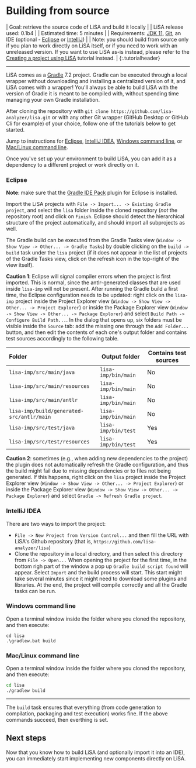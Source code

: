 # Building from source 

| <name>Goal:</name> retrieve the source code of LiSA and build it locally |
| <name>LiSA release used:</name> 0.1b4 |
| <name>Estimated time:</name> 5 minutes |
| <name>Requirements:</name> [JDK 11](https://www.oracle.com/it/java/technologies/javase/jdk11-archive-downloads.html), [Git](https://git-scm.com/downloads), an IDE (optional - [Eclipse](https://www.eclipse.org/downloads/) or [IntelliJ](https://www.jetbrains.com/idea/download/)) |
| <name>Note:</name> you should build from source only if you plan to work directly on LiSA itself, or if you need to work with an unreleased version. If you want to use LiSA as-is instead, please refer to the [Creating a project using LiSA](maven-dependency.md) tutorial instead. |
{:.tutorialheader}

----

LiSA comes as a [Gradle](https://gradle.org/) 7.2 project. Gradle can be executed through a local wrapper without downloading and installing a centralized version of it, and LiSA comes with a wrapper! You'll always be able to build LiSA with the version of Gradle it is meant to be compiled with, without spending time managing your own Gradle installation.

After cloning the repository with `git clone https://github.com/lisa-analyzer/lisa.git` or with any other Git wrapper (GitHub Desktop or GitHub Cli for example) of your choice, follow one of the tutorials below to get started. 

Jump to instructions for [Eclipse](#eclipse), [IntelliJ IDEA](#intellij-idea), [Windows command line](#windows-command-line), or [Mac/Linux command line](#maclinux-command-line).

Once you've set up your environment to build LiSA, you can add it as a dependency to a different project or work directly on it.

### Eclipse

**Note**: make sure that the [Gradle IDE Pack](https://marketplace.eclipse.org/content/gradle-ide-pack) plugin for Eclipse is installed.

Import the LiSA projects with `File -> Import... -> Existing Gradle project`, and select the `lisa` folder inside the cloned repository (*not* the repository root) and click on `Finish`. Eclipse should detect the hierarchical structure of the project automatically, and should import all subprojects as well.

The Gradle build can be executed from the Gradle Tasks view (`Window -> Show View -> Other... -> Gradle Tasks`) by double clicking on the `build -> build` task under the `lisa` project (if it does not appear in the list of projects of the Gradle Tasks view, click on the refresh icon in the top-right of the view itself).

**Caution 1**: Eclipse will signal compiler errors when the project is first imported. This is normal, since the antlr-generated classes that are used inside `lisa-imp` will not be present. After running the Gradle build a first time, the Eclipse configuration needs to be updated: right click on the `lisa-imp` project inside the Project Explorer view (`Window -> Show View -> Other... -> Project Explorer`) or inside the Package Explorer view (`Window -> Show View -> Other... -> Package Explorer`) and select `Build Path -> Configure Build Path...`. In the dialog that opens up, six folders must be visible inside the `Source` tab: add the missing one through the `Add Folder...` button, and then edit the contents of each one's output folder and contains test sources accordingly to the following table.

| Folder | Output folder | Contains test sources |
| :-- | - | - |
| `lisa-imp/src/main/java` | `lisa-imp/bin/main` | No |
| `lisa-imp/src/main/resources` | `lisa-imp/bin/main` | No |
| `lisa-imp/src/main/antlr` | `lisa-imp/bin/main` | No |
| `lisa-imp/build/generated-src/antlr/main` | `lisa-imp/bin/main` | No |
| `lisa-imp/src/test/java` | `lisa-imp/bin/test` | Yes |
| `lisa-imp/src/test/resources` | `lisa-imp/bin/test` | Yes |

**Caution 2**: sometimes (e.g., when adding new dependencies to the project) the plugin does not automatically refresh the Gradle configuration, and thus the build might fail due to missing dependencies or to files not being generated. If this happens, right click on the `lisa` project inside the Project Explorer view (`Window -> Show View -> Other... -> Project Explorer`) or inside the Package Explorer view (`Window -> Show View -> Other... -> Package Explorer`) and select `Gradle -> Refresh Gradle project`.

### IntelliJ IDEA

There are two ways to import the project:
* `File -> New Project from Version Control...` and then fill the URL with LiSA's Github repository (that is, `https://github.com/lisa-analyzer/lisa`)
* Clone the repository in a local directory, and then select this directory from `File -> Open...`
When opening the project for the first time, in the bottom righ part of the window a pop up `Gradle build script found` will appear. Select `Import` and the build process will start. This start might take several minutes since it might need to download some plugins and libraries. At the end, the project will compile correctly and all the Gradle tasks can be run.

### Windows command line

Open a terminal window inside the folder where you cloned the repository, and then execute:
```batch
cd lisa
.\gradlew.bat build
```

### Mac/Linux command line

Open a terminal window inside the folder where you cloned the repository, and then execute:
```bash
cd lisa
./gradlew build
```

----

The `build` task ensures that everything (from code generation to compilation, packaging and test execution) works fine. If the above commands succeed, then everthing is set.

## Next steps

Now that you know how to build LiSA (and optionally import it into an IDE), you can immediately start implementing new components directly on LiSA.


